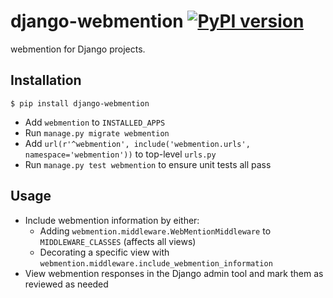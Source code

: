# django-webmention [![PyPI version](https://badge.fury.io/py/django-webmention.svg)](https://badge.fury.io/py/django-webmention)

webmention for Django projects.

## Installation

`$ pip install django-webmention`

* Add `webmention` to `INSTALLED_APPS`
* Run `manage.py migrate webmention`
* Add `url(r'^webmention', include('webmention.urls', namespace='webmention'))` to top-level `urls.py`
* Run `manage.py test webmention` to ensure unit tests all pass 

## Usage

* Include webmention information by either:
    * Adding `webmention.middleware.WebMentionMiddleware` to `MIDDLEWARE_CLASSES` (affects all views)
    * Decorating a specific view with `webmention.middleware.include_webmention_information`
* View webmention responses in the Django admin tool and mark them as reviewed as needed
